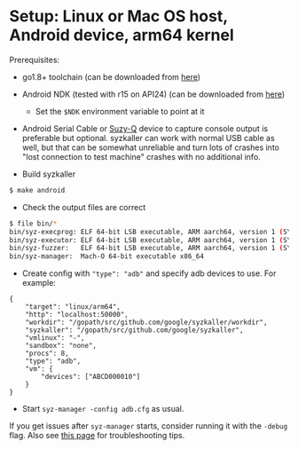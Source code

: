 # Setup: Linux or Mac OS host, Android device, arm64 kernel

Prerequisites:
 - go1.8+ toolchain (can be downloaded from [here](https://golang.org/dl/))
 - Android NDK (tested with r15 on API24) (can be downloaded from [here](https://developer.android.com/ndk/downloads/index.html))
     + Set the `$NDK` environment variable to point at it
 - Android Serial Cable or [Suzy-Q](https://chromium.googlesource.com/chromiumos/platform/ec/+/master/docs/case_closed_debugging.md) device to capture console output is preferable but optional. syzkaller can work with normal USB cable as well, but that can be somewhat unreliable and turn lots of crashes into "lost connection to test machine" crashes with no additional info.

 - Build syzkaller

```sh
$ make android
```

 - Check the output files are correct

```sh
$ file bin/*
bin/syz-execprog: ELF 64-bit LSB executable, ARM aarch64, version 1 (SYSV), statically linked, stripped
bin/syz-executor: ELF 64-bit LSB executable, ARM aarch64, version 1 (SYSV), statically linked, not stripped
bin/syz-fuzzer:   ELF 64-bit LSB executable, ARM aarch64, version 1 (SYSV), statically linked, stripped
bin/syz-manager:  Mach-O 64-bit executable x86_64
```

 - Create config with `"type": "adb"` and specify adb devices to use. For example:
```
{
	"target": "linux/arm64",
	"http": "localhost:50000",
	"workdir": "/gopath/src/github.com/google/syzkaller/workdir",
	"syzkaller": "/gopath/src/github.com/google/syzkaller",
	"vmlinux": "-",
	"sandbox": "none",
	"procs": 8,
	"type": "adb",
	"vm": {
		"devices": ["ABCD000010"]
	}
}
```

 - Start `syz-manager -config adb.cfg` as usual.

If you get issues after `syz-manager` starts, consider running it with the `-debug` flag.
Also see [this page](troubleshooting.md) for troubleshooting tips.
